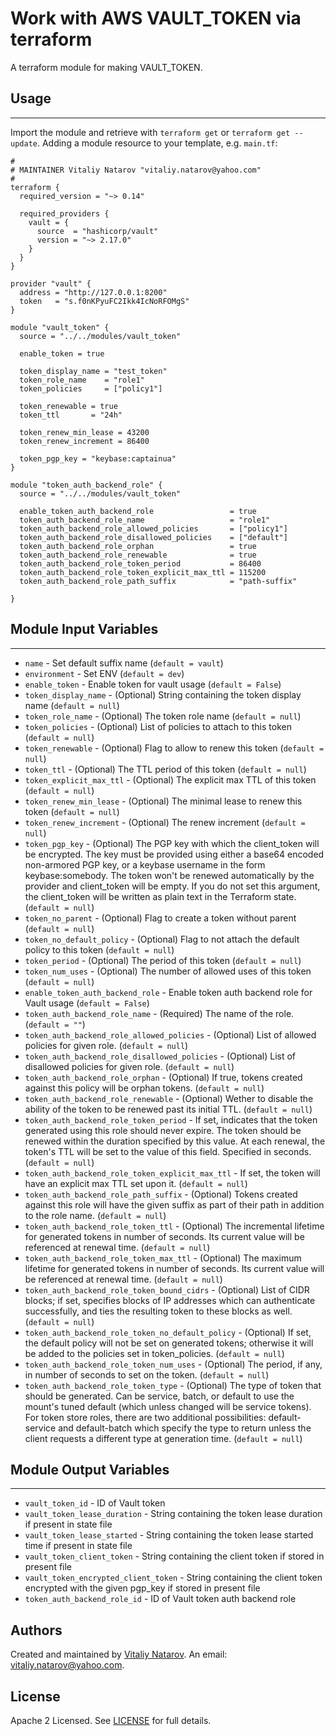 # Work with AWS VAULT_TOKEN via terraform

A terraform module for making VAULT_TOKEN.


## Usage
----------------------
Import the module and retrieve with ```terraform get``` or ```terraform get --update```. Adding a module resource to your template, e.g. `main.tf`:

```
#
# MAINTAINER Vitaliy Natarov "vitaliy.natarov@yahoo.com"
#
terraform {
  required_version = "~> 0.14"

  required_providers {
    vault = {
      source  = "hashicorp/vault"
      version = "~> 2.17.0"
    }
  }
}

provider "vault" {
  address = "http://127.0.0.1:8200"
  token   = "s.f0nKPyuFC2Ikk4IcNoRFOMgS"
}

module "vault_token" {
  source = "../../modules/vault_token"

  enable_token = true

  token_display_name = "test_token"
  token_role_name    = "role1"
  token_policies     = ["policy1"]

  token_renewable = true
  token_ttl       = "24h"

  token_renew_min_lease = 43200
  token_renew_increment = 86400

  token_pgp_key = "keybase:captainua"
}

module "token_auth_backend_role" {
  source = "../../modules/vault_token"

  enable_token_auth_backend_role                 = true
  token_auth_backend_role_name                   = "role1"
  token_auth_backend_role_allowed_policies       = ["policy1"]
  token_auth_backend_role_disallowed_policies    = ["default"]
  token_auth_backend_role_orphan                 = true
  token_auth_backend_role_renewable              = true
  token_auth_backend_role_token_period           = 86400
  token_auth_backend_role_token_explicit_max_ttl = 115200
  token_auth_backend_role_path_suffix            = "path-suffix"

}
```

## Module Input Variables
----------------------
- `name` - Set default suffix name (`default = vault`)
- `environment` - Set ENV (`default = dev`)
- `enable_token` - Enable token for vault usage (`default = False`)
- `token_display_name` - (Optional) String containing the token display name (`default = null`)
- `token_role_name` - (Optional) The token role name (`default = null`)
- `token_policies` - (Optional) List of policies to attach to this token (`default = null`)
- `token_renewable` - (Optional) Flag to allow to renew this token (`default = null`)
- `token_ttl` - (Optional) The TTL period of this token (`default = null`)
- `token_explicit_max_ttl` - (Optional) The explicit max TTL of this token (`default = null`)
- `token_renew_min_lease` - (Optional) The minimal lease to renew this token (`default = null`)
- `token_renew_increment` - (Optional) The renew increment (`default = null`)
- `token_pgp_key` - (Optional) The PGP key with which the client_token will be encrypted. The key must be provided using either a base64 encoded non-armored PGP key, or a keybase username in the form keybase:somebody. The token won't be renewed automatically by the provider and client_token will be empty. If you do not set this argument, the client_token will be written as plain text in the Terraform state. (`default = null`)
- `token_no_parent` - (Optional) Flag to create a token without parent (`default = null`)
- `token_no_default_policy` - (Optional) Flag to not attach the default policy to this token (`default = null`)
- `token_period` - (Optional) The period of this token (`default = null`)
- `token_num_uses` - (Optional) The number of allowed uses of this token (`default = null`)
- `enable_token_auth_backend_role` - Enable token auth backend role for Vault usage (`default = False`)
- `token_auth_backend_role_name` - (Required) The name of the role. (`default = ""`)
- `token_auth_backend_role_allowed_policies` - (Optional) List of allowed policies for given role. (`default = null`)
- `token_auth_backend_role_disallowed_policies` - (Optional) List of disallowed policies for given role. (`default = null`)
- `token_auth_backend_role_orphan` - (Optional) If true, tokens created against this policy will be orphan tokens. (`default = null`)
- `token_auth_backend_role_renewable` - (Optional) Wether to disable the ability of the token to be renewed past its initial TTL. (`default = null`)
- `token_auth_backend_role_token_period` - If set, indicates that the token generated using this role should never expire. The token should be renewed within the duration specified by this value. At each renewal, the token's TTL will be set to the value of this field. Specified in seconds. (`default = null`)
- `token_auth_backend_role_token_explicit_max_ttl` - If set, the token will have an explicit max TTL set upon it. (`default = null`)
- `token_auth_backend_role_path_suffix` - (Optional) Tokens created against this role will have the given suffix as part of their path in addition to the role name. (`default = null`)
- `token_auth_backend_role_token_ttl` - (Optional) The incremental lifetime for generated tokens in number of seconds. Its current value will be referenced at renewal time. (`default = null`)
- `token_auth_backend_role_token_max_ttl` - (Optional) The maximum lifetime for generated tokens in number of seconds. Its current value will be referenced at renewal time. (`default = null`)
- `token_auth_backend_role_token_bound_cidrs` - (Optional) List of CIDR blocks; if set, specifies blocks of IP addresses which can authenticate successfully, and ties the resulting token to these blocks as well. (`default = null`)
- `token_auth_backend_role_token_no_default_policy` - (Optional) If set, the default policy will not be set on generated tokens; otherwise it will be added to the policies set in token_policies. (`default = null`)
- `token_auth_backend_role_token_num_uses` - (Optional) The period, if any, in number of seconds to set on the token. (`default = null`)
- `token_auth_backend_role_token_type` - (Optional) The type of token that should be generated. Can be service, batch, or default to use the mount's tuned default (which unless changed will be service tokens). For token store roles, there are two additional possibilities: default-service and default-batch which specify the type to return unless the client requests a different type at generation time. (`default = null`)

## Module Output Variables
----------------------
- `vault_token_id` - ID of Vault token
- `vault_token_lease_duration` - String containing the token lease duration if present in state file
- `vault_token_lease_started` - String containing the token lease started time if present in state file
- `vault_token_client_token` - String containing the client token if stored in present file
- `vault_token_encrypted_client_token` - String containing the client token encrypted with the given pgp_key if stored in present file
- `token_auth_backend_role_id` - ID of Vault token auth backend role


## Authors

Created and maintained by [Vitaliy Natarov](https://github.com/SebastianUA). An email: [vitaliy.natarov@yahoo.com](vitaliy.natarov@yahoo.com).

## License

Apache 2 Licensed. See [LICENSE](https://github.com/SebastianUA/terraform/blob/master/LICENSE) for full details.
